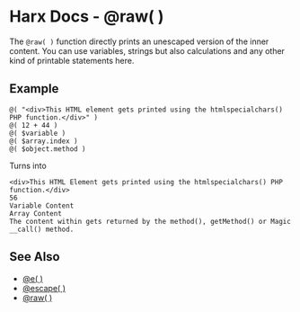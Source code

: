 Harx Docs - @raw( )
===================

The `@raw( )` function directly prints an unescaped version of the inner content. You can use
variables, strings but also calculations and any other kind of printable statements here.


Example
-------

```
@( "<div>This HTML element gets printed using the htmlspecialchars() PHP function.</div>" )
@( 12 + 44 )
@( $variable )
@( $array.index )
@( $object.method )
```

Turns into

```
<div>This HTML Element gets printed using the htmlspecialchars() PHP function.</div>
56
Variable Content
Array Content
The content within gets returned by the method(), getMethod() or Magic __call() method.
```


See Also
--------

- [@e( )](@e)
- [@escape( )](@escape)
- [@raw( )](@raw)
